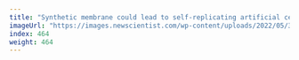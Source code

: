 ```yaml
---
title: "Synthetic membrane could lead to self-replicating artificial cells"
imageUrl: "https://images.newscientist.com/wp-content/uploads/2022/05/30144406/SEI_107219879.jpg?width=600"
index: 464
weight: 464
---
```

